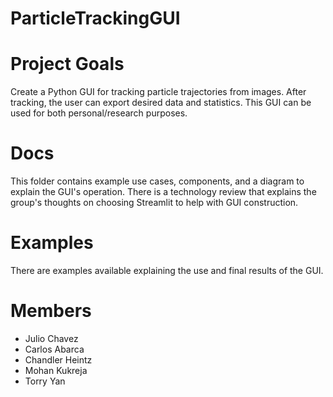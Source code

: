 # ParticleTrackingGUI

# Project Goals
Create a Python GUI for tracking particle trajectories from images. After tracking, the user can 
export desired data and statistics. This GUI can be used for both personal/research purposes.

# Docs
This folder contains example use cases, components, and a diagram to explain the GUI's operation.
There is a technology review that explains the group's thoughts on choosing Streamlit to help with
GUI construction. 

# Examples
There are examples available explaining the use and final results of the GUI.


# Members
- Julio Chavez
- Carlos Abarca
- Chandler Heintz
- Mohan Kukreja
- Torry Yan
